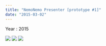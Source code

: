 ```yaml
---
title: "NemoNemo Presenter [prototype #1]"
date: "2015-03-02"
---
```


Year : 2015

![](../photo/NemoNemo_Presenter_prototype_a-1.jpg)
![](../photo/NemoNemo_Presenter_prototype_a-2.jpg)
![](../photo/NemoNemo_Presenter_prototype_a-3.jpg)